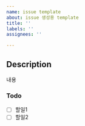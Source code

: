 ```yaml
---
name: issue template
about: issue 생성용 template
title: ''
labels: ''
assignees: ''

---
```


## Description
내용
### Todo
- [ ] 할일1
- [ ] 할일2